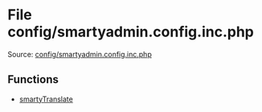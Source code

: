 File config/smartyadmin.config.inc.php
=========

Source: [config/smartyadmin.config.inc.php](https://github.com/PrestaShop/PrestaShop/blob/1.5.0.3/config/smartyadmin.config.inc.php)



Functions
---------

* [smartyTranslate](function.smartyTranslate.md)

